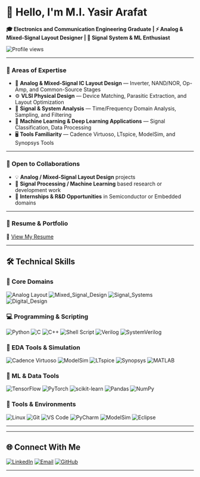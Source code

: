 # 👋 Hello, I'm M.I. Yasir Arafat

**🎓 Electronics and Communication Engineering Graduate | ⚡ Analog & Mixed-Signal Layout Designer | 🧠 Signal System & ML Enthusiast**

![Profile views](https://komarev.com/ghpvc/?username=yasirarafat&color=blueviolet)

---

### 🌟 Areas of Expertise
- 🧩 **Analog & Mixed-Signal IC Layout Design** — Inverter, NAND/NOR, Op-Amp, and Common-Source Stages  
- ⚙️ **VLSI Physical Design** — Device Matching, Parasitic Extraction, and Layout Optimization  
- 📡 **Signal & System Analysis** — Time/Frequency Domain Analysis, Sampling, and Filtering  
- 🧠 **Machine Learning & Deep Learning Applications** — Signal Classification, Data Processing  
- 🖥️ **Tools Familiarity** — Cadence Virtuoso, LTspice, ModelSim, and Synopsys Tools  

---

### 🤝 Open to Collaborations
- 💡 **Analog / Mixed-Signal Layout Design** projects  
- 🔬 **Signal Processing / Machine Learning** based research or development work  
- 🧭 **Internships & R&D Opportunities** in Semiconductor or Embedded domains  

---

### 📄 Resume & Portfolio
📌 [View My Resume](https://docs.google.com/document/d/your_document_id/edit?usp=sharing)

---

## 🛠️ Technical Skills

### 🧠 Core Domains
![Analog Layout](https://img.shields.io/badge/Analog_Layout-8A2BE2?style=for-the-badge)
![Mixed_Signal_Design](https://img.shields.io/badge/Mixed_Signal_Design-1E90FF?style=for-the-badge)
![Signal_Systems](https://img.shields.io/badge/Signal_Systems-228B22?style=for-the-badge)
![Digital_Design](https://img.shields.io/badge/Digital_Design-FF4500?style=for-the-badge)

### 💻 Programming & Scripting
![Python](https://img.shields.io/badge/Python-3776AB?style=for-the-badge&logo=python&logoColor=white)
![C](https://img.shields.io/badge/C-A8B9CC?style=for-the-badge&logo=c&logoColor=white)
![C++](https://img.shields.io/badge/C++-00599C?style=for-the-badge&logo=cpp&logoColor=white)
![Shell Script](https://img.shields.io/badge/Shell_Script-121011?style=for-the-badge&logo=gnu-bash&logoColor=white)
![Verilog](https://img.shields.io/badge/Verilog-FFA500?style=for-the-badge)
![SystemVerilog](https://img.shields.io/badge/SystemVerilog-FF6347?style=for-the-badge)

### 🔧 EDA Tools & Simulation
![Cadence Virtuoso](https://img.shields.io/badge/Cadence_Virtuoso-FF1493?style=for-the-badge)
![ModelSim](https://img.shields.io/badge/ModelSim-1E90FF?style=for-the-badge)
![LTspice](https://img.shields.io/badge/LTspice-DC143C?style=for-the-badge)
![Synopsys](https://img.shields.io/badge/Synopsys-6A5ACD?style=for-the-badge)
![MATLAB](https://img.shields.io/badge/MATLAB-FF8C00?style=for-the-badge&logo=mathworks&logoColor=white)

### 🧮 ML & Data Tools
![TensorFlow](https://img.shields.io/badge/TensorFlow-FF6F00?style=for-the-badge&logo=tensorflow&logoColor=white)
![PyTorch](https://img.shields.io/badge/PyTorch-EE4C2C?style=for-the-badge&logo=pytorch&logoColor=white)
![scikit-learn](https://img.shields.io/badge/scikit--learn-F7931E?style=for-the-badge&logo=scikit-learn&logoColor=white)
![Pandas](https://img.shields.io/badge/Pandas-150458?style=for-the-badge&logo=pandas&logoColor=white)
![NumPy](https://img.shields.io/badge/NumPy-013243?style=for-the-badge&logo=numpy&logoColor=white)

### 🧰 Tools & Environments
![Linux](https://img.shields.io/badge/Linux-FCC624?style=for-the-badge&logo=linux&logoColor=black)
![Git](https://img.shields.io/badge/Git-F05032?style=for-the-badge&logo=git&logoColor=white)
![VS Code](https://img.shields.io/badge/VS_Code-0078d7?style=for-the-badge&logo=visual-studio-code&logoColor=white)
![PyCharm](https://img.shields.io/badge/PyCharm-000000?style=for-the-badge&logo=pycharm&logoColor=white)
![ModelSim](https://img.shields.io/badge/ModelSim-4682B4?style=for-the-badge)
![Eclipse](https://img.shields.io/badge/Eclipse-2C2255?style=for-the-badge&logo=eclipse&logoColor=white)

---

---

## 🌐 Connect With Me

[![LinkedIn](https://img.shields.io/badge/-LinkedIn-0A66C2?style=for-the-badge&logo=linkedin&logoColor=white)](https://www.linkedin.com/in/m-i-yasir-arafat/)
[![Email](https://img.shields.io/badge/-Email-D14836?style=for-the-badge&logo=gmail&logoColor=white)](mailto:your.email@example.com)
[![GitHub](https://img.shields.io/badge/-GitHub-181717?style=for-the-badge&logo=github&logoColor=white)](https://github.com/MIYASIRARAFAT)

---


